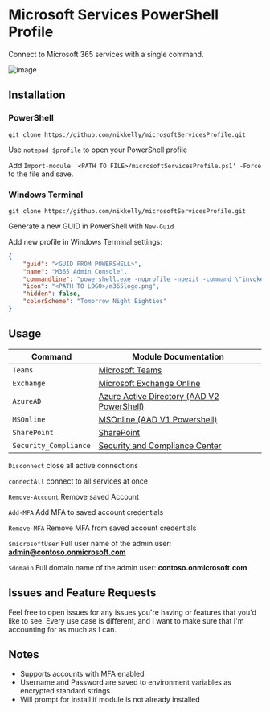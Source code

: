 # Microsoft Services PowerShell Profile

Connect to Microsoft 365 services with a single command.

![image](https://user-images.githubusercontent.com/46824640/122685399-eff98d00-d1bf-11eb-89ac-3ade3aef9274.png)


## Installation

### PowerShell

`git clone https://github.com/nikkelly/microsoftServicesProfile.git`

Use `notepad $profile` to open your PowerShell profile

Add `Import-module '<PATH TO FILE>/microsoftServicesProfile.ps1' -Force` to the file and save.

### Windows Terminal

`git clone https://github.com/nikkelly/microsoftServicesProfile.git`

Generate a new GUID in PowerShell with `New-Guid`

Add new profile in Windows Terminal settings:

```JSON
{
    "guid": "<GUID FROM POWERSHELL>",
    "name": "M365 Admin Console",
    "commandline": "powershell.exe -noprofile -noexit -command \"invoke-expression '. ''<PATH TO FILE>/microsoftServicesProfile.ps1''' \"",
    "icon": "<PATH TO LOGO>/m365logo.png",
    "hidden": false,
    "colorScheme": "Tomorrow Night Eighties"
}
```

## Usage

| Command               | Module Documentation                                                                                                                                               |
| --------------------- | ------------------------------------------------------------------------------------------------------------------------------------------------------------------ |
| `Teams`               | [Microsoft Teams](https://docs.microsoft.com/en-us/MicrosoftTeams/teams-powershell-overview)                                                                       |
| `Exchange`            | [Microsoft Exchange Online](https://docs.microsoft.com/en-us/powershell/exchange/exchange-online-powershell?view=exchange-ps)                                      |
| `AzureAD`             | [Azure Active Directory (AAD V2 PowerShell)](https://docs.microsoft.com/en-us/powershell/module/azuread/?view=azureadps-2.0)                                       |
| `MSOnline`            | [MSOnline (AAD V1 Powershell)](https://docs.microsoft.com/en-us/powershell/azure/active-directory/overview?view=azureadps-1.0)                                     |
| `SharePoint`          | [SharePoint](https://docs.microsoft.com/en-us/powershell/sharepoint/sharepoint-online/introduction-sharepoint-online-management-shell?view=sharepoint-ps)          |
| `Security_Compliance` | [Security and Compliance Center](https://docs.microsoft.com/en-us/powershell/exchange/connect-to-scc-powershell?view=exchange-ps)                                  |


`Disconnect` close all active connections

`connectAll` connect to all services at once

`Remove-Account` Remove saved Account

`Add-MFA` Add MFA to saved account credentials

`Remove-MFA` Remove MFA from saved account credentials

`$microsoftUser` Full user name of the admin user: **admin@contoso.onmicrosoft.com**

`$domain` Full domain name of the admin user: **contoso.onmicrosoft.com**

## Issues and Feature Requests
Feel free to open issues for any issues you're having or features that you'd like to see. Every use case is different, and I want to make sure that I'm accounting for as much as I can. 

## Notes

- Supports accounts with MFA enabled
- Username and Password are saved to environment variables as encrypted standard strings
- Will prompt for install if module is not already installed
  
